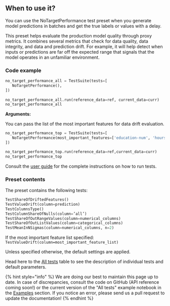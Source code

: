 ## When to use it?

You can use the NoTargetPerformance test preset when you generate model predictions in batches and get the true labels or values with a delay. 

This preset helps evaluate the production model quality through proxy metrics. It combines several metrics that check for data quality, data integrity, and data and prediction drift. For example, it will help detect when inputs or predictions are far off the expected range that signals that the model operates in an unfamiliar environment.   


### Code example

```python
no_target_performance_all = TestSuite(tests=[
   NoTargetPerformance(),
])
 
no_target_performance_all.run(reference_data=ref, current_data=curr)
no_target_performance_all
```

**Arguments:**

You can pass the list of the most important features for data drift evaluation. 

```python
no_target_performance_top = TestSuite(tests=[
   NoTargetPerformance(most_important_features=['education-num', 'hours-per-week']),
])

no_target_performance_top.run(reference_data=ref,current_data=curr)
no_target_performance_top
```

Consult the [user guide](../tests-and-reports/run-tests.md) for the complete instructions on how to run tests. 

### Preset contents

The preset contains the following tests:

```python
TestShareOfDriftedFeatures()
TestValueDrift(column=prediction)
TestColumnsType()
TestColumnShareOfNulls(column=’all’)
TestShareOfOutRangeValues(column=numerical_columns)
TestShareOfOutListValues(column=categorical_columns)
TestMeanInNSigmas(column=numerical_columns, n=2)

```

If the most important feature list specified: `TestValueDrift(column=most_important_feature_list)`

Unless specified otherwise, the default settings are applied. 

Head here to the [All tests](../reference/all-tests.md) table to see the description of individual tests and default parameters. 

{% hint style="info" %} 
We are doing our best to maintain this page up to date. In case of discrepancies, consult the code on GitHub (API reference coming soon!) or the current version of the "All tests" example notebook in the [Examples](../get-started/examples.md) section. If you notice an error, please send us a pull request to update the documentation! 
{% endhint %}
